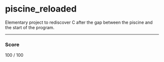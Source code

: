 # piscine_reloaded
Elementary project to rediscover C after the gap between the piscine and the start of the program.
***
### Score
100 / 100
